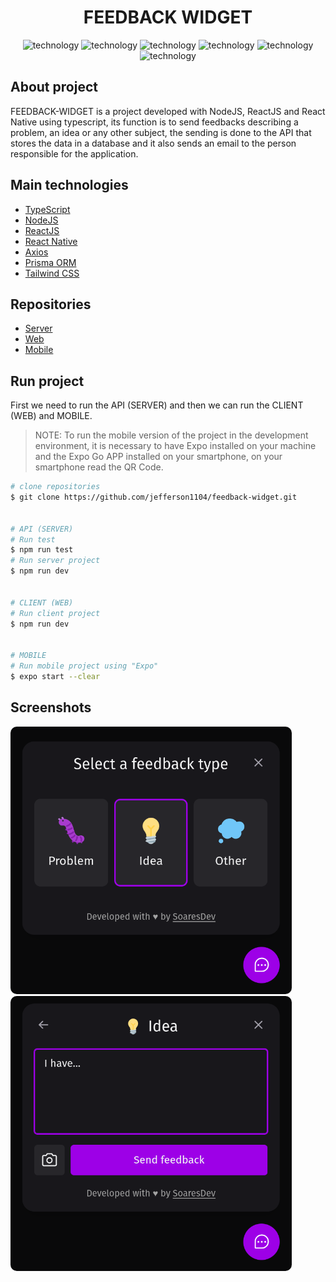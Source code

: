 <div align="center" style="margin-bottom: 20px;">
  <h1>FEEDBACK WIDGET</h1>
  <p align="center">
    <img alt="technology" src="https://img.shields.io/badge/TypeScript-007ACC?style=for-the-badge&logo=typescript&logoColor=white">
    <img alt="technology" src="https://img.shields.io/badge/React-20232A?style=for-the-badge&logo=react&logoColor=61DAFB">
    <img alt="technology" src="https://img.shields.io/badge/Tailwind_CSS-38B2AC?style=for-the-badge&logo=tailwind-css&logoColor=white">
    <img alt="technology" src="https://img.shields.io/badge/Node.js-339933?style=for-the-badge&logo=nodedotjs&logoColor=white">
    <img alt="technology" src="https://img.shields.io/badge/Prisma-3982CE?style=for-the-badge&logo=Prisma&logoColor=white">
    <img alt="technology" src="https://img.shields.io/badge/React_Native-20232A?style=for-the-badge&logo=react&logoColor=61DAFB">
  </p>  
</div>

## About project
FEEDBACK-WIDGET is a project developed with NodeJS, ReactJS and React Native using typescript, its function is to send feedbacks describing a problem, an idea or any other subject, the sending is done to the API that stores the data in a database and it also sends an email to the person responsible for the application.


## Main technologies
- [TypeScript](https://www.typescriptlang.org/docs/)
- [NodeJS](https://nodejs.org/en/)
- [ReactJS](https://pt-br.reactjs.org/)
- [React Native](https://reactnative.dev/)
- [Axios](https://axios-http.com/ptbr/docs/intro)
- [Prisma ORM](https://www.prisma.io/)
- [Tailwind CSS](https://tailwindui.com/)


## Repositories
- [Server](https://github.com/jefferson1104/feedback-widget/tree/main/server)
- [Web](https://github.com/jefferson1104/feedback-widget/tree/main/web)
- [Mobile](https://github.com/jefferson1104/feedback-widget/tree/main/mobile)


## Run project
First we need to run the API (SERVER) and then we can run the CLIENT (WEB) and MOBILE.

> NOTE: To run the mobile version of the project in the development environment, it is necessary to have Expo installed on your machine and the Expo Go APP installed on your smartphone, on your smartphone read the QR Code.

```bash
# clone repositories
$ git clone https://github.com/jefferson1104/feedback-widget.git


# API (SERVER)
# Run test
$ npm run test
# Run server project
$ npm run dev


# CLIENT (WEB)
# Run client project
$ npm run dev


# MOBILE
# Run mobile project using "Expo"
$ expo start --clear
```

## Screenshots
<img alt="gobarber" src="./assets/banner-screenshot-01.png" width="450" style="border-radius: 10px; margin-right: 10px;" heigth="auto"/>

<img alt="gobarber" src="./assets/banner-screenshot-02.png" width="450" style="border-radius: 10px;" heigth="auto"/>